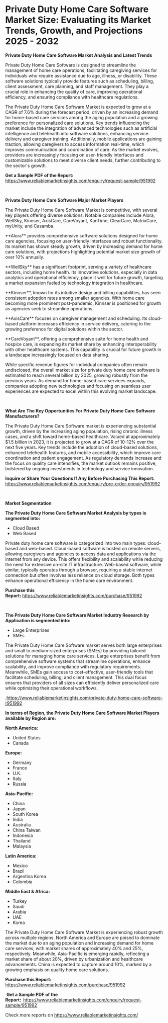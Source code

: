 <p><h1>Private Duty Home Care Software Market Size: Evaluating its Market Trends, Growth, and Projections 2025 - 2032</h1></p><p><strong>Private Duty Home Care Software Market Analysis and Latest Trends</strong></p>
<p><p>Private Duty Home Care Software is designed to streamline the management of home care operations, facilitating caregiving services for individuals who require assistance due to age, illness, or disability. These software solutions typically provide features such as scheduling, billing, client assessment, care planning, and staff management. They play a crucial role in enhancing the quality of care, improving operational efficiency, and ensuring compliance with healthcare regulations.</p><p>The Private Duty Home Care Software Market is expected to grow at a CAGR of 7.6% during the forecast period, driven by an increasing demand for home-based care services among the aging population and a growing preference for personalized care solutions. Key trends influencing the market include the integration of advanced technologies such as artificial intelligence and telehealth into software solutions, enhancing service delivery and caregiver training. Additionally, mobile applications are gaining traction, allowing caregivers to access information real-time, which improves communication and coordination of care. As the market evolves, providers are increasingly focusing on user-friendly interfaces and customizable solutions to meet diverse client needs, further contributing to the sector's growth.</p></p>
<p><strong>Get a Sample PDF of the Report:&nbsp;</strong> <a href="https://www.reliablemarketinsights.com/enquiry/request-sample/951992?utm_campaign=2868&utm_medium=2&utm_source=Github&utm_content=ia&utm_term=06032025&utm_id=private-duty-home-care-software">https://www.reliablemarketinsights.com/enquiry/request-sample/951992</a></p>
<p>&nbsp;</p>
<p><strong>Private Duty Home Care Software Major Market Players</strong></p>
<p><p>The Private Duty Home Care Software Market is competitive, with several key players offering diverse solutions. Notable companies include Alora, WellSky, Kinnser, AxisCare, CareVoyant, KanTime, ClearCare, MatrixCare, myUnity, and Casamba.</p><p>**Alora** provides comprehensive software solutions designed for home care agencies, focusing on user-friendly interfaces and robust functionality. Its market has shown steady growth, driven by increasing demand for home care solutions, with projections highlighting potential market size growth of over 10% annually.</p><p>**WellSky** has a significant footprint, serving a variety of healthcare sectors, including home health. Its innovative solutions, especially in data analytics and operational efficiency, place it well for future growth, targeting a market expansion fueled by technology integration in healthcare.</p><p>**Kinnser**, known for its intuitive design and billing capabilities, has seen consistent adoption rates among smaller agencies. With home care becoming more prominent post-pandemic, Kinnser is positioned for growth as agencies seek to streamline operations.</p><p>**AxisCare** focuses on caregiver management and scheduling. Its cloud-based platform increases efficiency in service delivery, catering to the growing preference for digital solutions within the sector.</p><p>**CareVoyant**, offering a comprehensive suite for home health and hospice care, is expanding its market share by enhancing interoperability with other healthcare systems. This capability is crucial for future growth in a landscape increasingly focused on data sharing.</p><p>While specific revenue figures for individual companies often remain undisclosed, the overall market size for private duty home care software is estimated to reach several billion by 2025, growing robustly from the previous years. As demand for home-based care services expands, companies adopting new technologies and focusing on seamless user experiences are expected to excel within this evolving market landscape.</p></p>
<p>&nbsp;</p>
<p><strong>What Are The Key Opportunities For Private Duty Home Care Software Manufacturers?</strong></p>
<p><p>The Private Duty Home Care Software market is experiencing substantial growth, driven by the increasing aging population, rising chronic illness cases, and a shift toward home-based healthcare. Valued at approximately $1.5 billion in 2023, it is projected to grow at a CAGR of 10-12% over the next five years. Key trends include the adoption of cloud-based solutions, enhanced telehealth features, and mobile accessibility, which improve care coordination and patient engagement. As regulatory demands increase and the focus on quality care intensifies, the market outlook remains positive, bolstered by ongoing investments in technology and service innovation.</p></p>
<p><strong>Inquire or Share Your Questions If Any Before Purchasing This Report:</strong> <a href="https://www.reliablemarketinsights.com/enquiry/pre-order-enquiry/951992?utm_campaign=2868&utm_medium=2&utm_source=Github&utm_content=ia&utm_term=06032025&utm_id=private-duty-home-care-software">https://www.reliablemarketinsights.com/enquiry/pre-order-enquiry/951992</a></p>
<p>&nbsp;</p>
<p><strong>Market Segmentation</strong></p>
<p><strong>The Private Duty Home Care Software Market Analysis by types is segmented into:</strong></p>
<p><ul><li>Cloud Based</li><li>Web Based</li></ul></p>
<p><p>Private duty home care software is categorized into two main types: cloud-based and web-based. Cloud-based software is hosted on remote servers, allowing caregivers and agencies to access data and applications via the internet from any device. This offers flexibility and scalability while reducing the need for extensive on-site IT infrastructure. Web-based software, while similar, typically operates through a browser, requiring a stable internet connection but often involves less reliance on cloud storage. Both types enhance operational efficiency in the home care environment.</p></p>
<p><strong>Purchase this Report:&nbsp;</strong><a href="https://www.reliablemarketinsights.com/purchase/951992?utm_campaign=2868&utm_medium=2&utm_source=Github&utm_content=ia&utm_term=06032025&utm_id=private-duty-home-care-software">https://www.reliablemarketinsights.com/purchase/951992</a></p>
<p>&nbsp;</p>
<p><strong>The Private Duty Home Care Software Market Industry Research by Application is segmented into:</strong></p>
<p><ul><li>Large Enterprises</li><li>SMEs</li></ul></p>
<p><p>The Private Duty Home Care Software market serves both large enterprises and small to medium-sized enterprises (SMEs) by providing tailored solutions for managing home care services. Large enterprises benefit from comprehensive software systems that streamline operations, enhance scalability, and improve compliance with regulatory requirements. Meanwhile, SMEs gain access to cost-effective, user-friendly tools that facilitate scheduling, billing, and client management. This dual focus ensures that providers of all sizes can efficiently deliver personalized care while optimizing their operational workflows.</p></p>
<p><a href="https://www.reliablemarketinsights.com/private-duty-home-care-software-r951992?utm_campaign=2868&utm_medium=2&utm_source=Github&utm_content=ia&utm_term=06032025&utm_id=private-duty-home-care-software">&nbsp;https://www.reliablemarketinsights.com/private-duty-home-care-software-r951992</a></p>
<p><strong>In terms of Region, the Private Duty Home Care Software Market Players available by Region are:</strong></p>
<p>
    <p> <strong> North America: </strong>
        <ul>
            <li>United States</li>
            <li>Canada</li>
        </ul>
        </p> 
    <p> <strong> Europe: </strong>
        <ul>
            <li>Germany</li>
            <li>France</li>
            <li>U.K.</li>
            <li>Italy</li>
            <li>Russia</li>
        </ul>
        </p> 
    <p> <strong> Asia-Pacific: </strong>
        <ul>
            <li>China</li>
            <li>Japan</li>
            <li>South Korea</li>
            <li>India</li>
            <li>Australia</li>
            <li>China Taiwan</li>
            <li>Indonesia</li>
            <li>Thailand</li>
            <li>Malaysia</li>
        </ul>
        </p> 
    <p> <strong> Latin America: </strong>
        <ul>
            <li>Mexico</li>
            <li>Brazil</li>
            <li>Argentina Korea</li>
            <li>Colombia</li>
        </ul>
        </p> 
    <p> <strong> Middle East & Africa: </strong>
        <ul>
            <li>Turkey</li>
            <li>Saudi</li>
            <li>Arabia</li>
            <li>UAE</li>
            <li>Korea</li>
        </ul>
    </p>
    </p>
<p><p>The Private Duty Home Care Software Market is experiencing robust growth across multiple regions. North America and Europe are poised to dominate the market due to an aging population and increasing demand for home care services, with market shares of approximately 40% and 25%, respectively. Meanwhile, Asia-Pacific is emerging rapidly, reflecting a market share of about 20%, driven by urbanization and healthcare advancements. China is expected to capture around 10%, marked by a growing emphasis on quality home care solutions.</p></p>
<p><strong>Purchase this Report: </strong><a href="https://www.reliablemarketinsights.com/purchase/951992?utm_campaign=2868&utm_medium=2&utm_source=Github&utm_content=ia&utm_term=06032025&utm_id=private-duty-home-care-software">https://www.reliablemarketinsights.com/purchase/951992</a></p>
<p>&nbsp;<strong>Get a Sample PDF of the Report:&nbsp;&nbsp;</strong><a href="https://www.reliablemarketinsights.com/enquiry/request-sample/951992?utm_campaign=2868&utm_medium=2&utm_source=Github&utm_content=ia&utm_term=06032025&utm_id=private-duty-home-care-software">https://www.reliablemarketinsights.com/enquiry/request-sample/951992</a></p>
<p><strong></strong></p>
<p>Check more reports on <a href="https://www.reliablemarketinsights.com/?utm_campaign=2868&utm_medium=2&utm_source=Github&utm_content=ia&utm_term=06032025&utm_id=private-duty-home-care-software">https://www.reliablemarketinsights.com/</a></p>